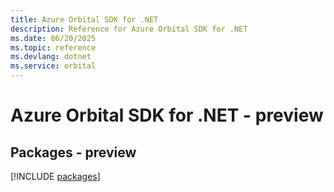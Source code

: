```yaml
---
title: Azure Orbital SDK for .NET
description: Reference for Azure Orbital SDK for .NET
ms.date: 06/20/2025
ms.topic: reference
ms.devlang: dotnet
ms.service: orbital
---
```

# Azure Orbital SDK for .NET - preview
## Packages - preview
[!INCLUDE [packages](orbital-index.md)]